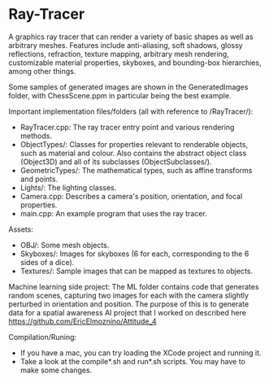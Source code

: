 # Ray-Tracer
A graphics ray tracer that can render a variety of basic shapes as well as arbitrary meshes. Features include anti-aliasing, soft shadows, glossy reflections, refraction, texture mapping, arbitrary mesh rendering, customizable material properties, skyboxes, and bounding-box hierarchies, among other things.

Some samples of generated images are shown in the GeneratedImages folder, with ChessScene.ppm in particular being the best example.

Important implementation files/folders (all with reference to /RayTracer/):
- RayTracer.cpp:
The ray tracer entry point and various rendering methods.
- ObjectTypes/:
Classes for properties relevant to renderable objects, such as material and colour. Also contains the abstract object class (Object3D) and all of its subclasses (ObjectSubclasses/).
- GeometricTypes/:
The mathematical types, such as affine transforms and points.
- Lights/:
The lighting classes.
- Camera.cpp:
Describes a camera's position, orientation, and focal properties.
- main.cpp:
An example program that uses the ray tracer.

Assets:
- OBJ/:
Some mesh objects.
- Skyboxes/:
Images for skyboxes (6 for each, corresponding to the 6 sides of a dice).
- Textures/:
Sample images that can be mapped as textures to objects.

Machine learning side project:
The ML folder contains code that generates random scenes, capturing two images for each with the camera slightly perturbed in orientation and position. The purpose of this is to generate data for a spatial awareness AI project that I worked on described here  https://github.com/EricElmoznino/Attitude_4

Compilation/Runing:
- If you have a mac, you can try loading the XCode project and running it.
- Take a look at the compile*.sh and run*.sh scripts. You may have to make some changes.
